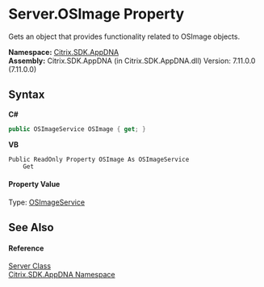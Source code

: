 # Server.OSImage Property 
 

Gets an object that provides functionality related to OSImage objects.

**Namespace:**&nbsp;[Citrix.SDK.AppDNA](index.md)<br />**Assembly:**&nbsp;Citrix.SDK.AppDNA (in Citrix.SDK.AppDNA.dll) Version: 7.11.0.0 (7.11.0.0)

## Syntax

**C#**
```csharp
public OSImageService OSImage { get; }
```

**VB**
```vbnet
Public ReadOnly Property OSImage As OSImageService
	Get
```


#### Property Value
Type: <a href="4cf2f389-a67d-ba5a-7f17-b1b28d2a5430">OSImageService</a>

## See Also


#### Reference
<a href="9526f2d1-4eea-2d1b-5877-370f5ea93fd1">Server Class</a><br /><a href="fe2d265b-410b-8b11-1eb4-a790e0b062bf">Citrix.SDK.AppDNA Namespace</a><br />